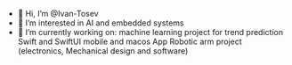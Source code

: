- 👋 Hi, I’m @Ivan-Tosev
- 👀 I’m interested in AI and embedded systems
- 🌱 I’m currently working on:
              machine learning project for trend prediction
              Swift and SwiftUI mobile and macos App
              Robotic arm  project (electronics, Mechanical design and software)
              

<!---
Ivan-Tosev/Ivan-Tosev is a ✨ special ✨ repository because its `README.md` (this file) appears on your GitHub profile.
You can click the Preview link to take a look at your changes.
--->
